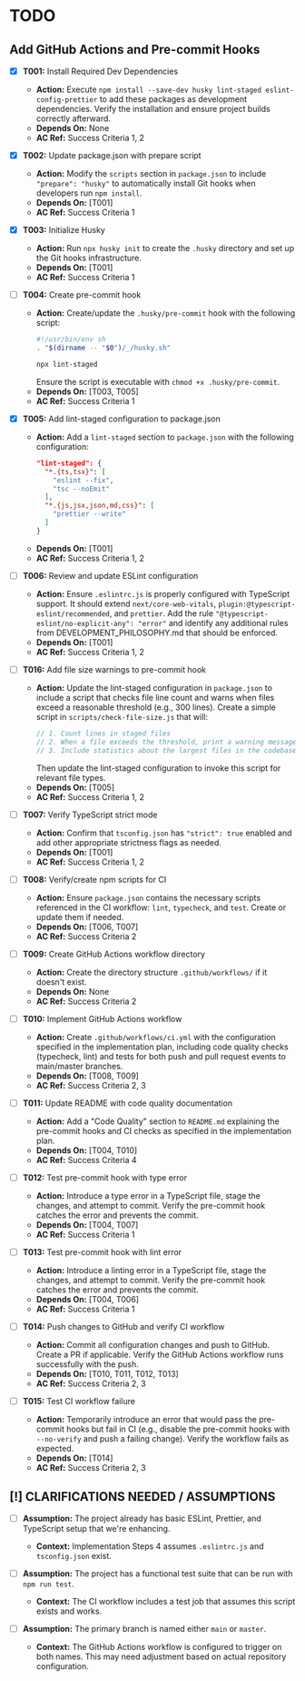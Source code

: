 # TODO

## Add GitHub Actions and Pre-commit Hooks

- [x] **T001:** Install Required Dev Dependencies
    - **Action:** Execute `npm install --save-dev husky lint-staged eslint-config-prettier` to add these packages as development dependencies. Verify the installation and ensure project builds correctly afterward.
    - **Depends On:** None
    - **AC Ref:** Success Criteria 1, 2

- [x] **T002:** Update package.json with prepare script
    - **Action:** Modify the `scripts` section in `package.json` to include `"prepare": "husky"` to automatically install Git hooks when developers run `npm install`.
    - **Depends On:** [T001]
    - **AC Ref:** Success Criteria 1

- [x] **T003:** Initialize Husky
    - **Action:** Run `npx husky init` to create the `.husky` directory and set up the Git hooks infrastructure.
    - **Depends On:** [T001]
    - **AC Ref:** Success Criteria 1

- [ ] **T004:** Create pre-commit hook
    - **Action:** Create/update the `.husky/pre-commit` hook with the following script:
      ```sh
      #!/usr/bin/env sh
      . "$(dirname -- "$0")/_/husky.sh"

      npx lint-staged
      ```
      Ensure the script is executable with `chmod +x .husky/pre-commit`.
    - **Depends On:** [T003, T005]
    - **AC Ref:** Success Criteria 1

- [x] **T005:** Add lint-staged configuration to package.json
    - **Action:** Add a `lint-staged` section to `package.json` with the following configuration:
      ```json
      "lint-staged": {
        "*.{ts,tsx}": [
          "eslint --fix",
          "tsc --noEmit"
        ],
        "*.{js,jsx,json,md,css}": [
          "prettier --write"
        ]
      }
      ```
    - **Depends On:** [T001]
    - **AC Ref:** Success Criteria 1, 2

- [ ] **T006:** Review and update ESLint configuration
    - **Action:** Ensure `.eslintrc.js` is properly configured with TypeScript support. It should extend `next/core-web-vitals`, `plugin:@typescript-eslint/recommended`, and `prettier`. Add the rule `"@typescript-eslint/no-explicit-any": "error"` and identify any additional rules from DEVELOPMENT_PHILOSOPHY.md that should be enforced.
    - **Depends On:** [T001]
    - **AC Ref:** Success Criteria 1, 2

- [ ] **T016:** Add file size warnings to pre-commit hook
    - **Action:** Update the lint-staged configuration in `package.json` to include a script that checks file line count and warns when files exceed a reasonable threshold (e.g., 300 lines). Create a simple script in `scripts/check-file-size.js` that will:
      ```js
      // 1. Count lines in staged files
      // 2. When a file exceeds the threshold, print a warning message but allow the commit
      // 3. Include statistics about the largest files in the codebase
      ```
      Then update the lint-staged configuration to invoke this script for relevant file types.
    - **Depends On:** [T005]
    - **AC Ref:** Success Criteria 1, 2

- [ ] **T007:** Verify TypeScript strict mode
    - **Action:** Confirm that `tsconfig.json` has `"strict": true` enabled and add other appropriate strictness flags as needed.
    - **Depends On:** [T001]
    - **AC Ref:** Success Criteria 1, 2

- [ ] **T008:** Verify/create npm scripts for CI
    - **Action:** Ensure `package.json` contains the necessary scripts referenced in the CI workflow: `lint`, `typecheck`, and `test`. Create or update them if needed.
    - **Depends On:** [T006, T007]
    - **AC Ref:** Success Criteria 2

- [ ] **T009:** Create GitHub Actions workflow directory
    - **Action:** Create the directory structure `.github/workflows/` if it doesn't exist.
    - **Depends On:** None
    - **AC Ref:** Success Criteria 2

- [ ] **T010:** Implement GitHub Actions workflow
    - **Action:** Create `.github/workflows/ci.yml` with the configuration specified in the implementation plan, including code quality checks (typecheck, lint) and tests for both push and pull request events to main/master branches.
    - **Depends On:** [T008, T009]
    - **AC Ref:** Success Criteria 2, 3

- [ ] **T011:** Update README with code quality documentation
    - **Action:** Add a "Code Quality" section to `README.md` explaining the pre-commit hooks and CI checks as specified in the implementation plan.
    - **Depends On:** [T004, T010]
    - **AC Ref:** Success Criteria 4

- [ ] **T012:** Test pre-commit hook with type error
    - **Action:** Introduce a type error in a TypeScript file, stage the changes, and attempt to commit. Verify the pre-commit hook catches the error and prevents the commit.
    - **Depends On:** [T004, T007]
    - **AC Ref:** Success Criteria 1

- [ ] **T013:** Test pre-commit hook with lint error
    - **Action:** Introduce a linting error in a TypeScript file, stage the changes, and attempt to commit. Verify the pre-commit hook catches the error and prevents the commit.
    - **Depends On:** [T004, T006]
    - **AC Ref:** Success Criteria 1

- [ ] **T014:** Push changes to GitHub and verify CI workflow
    - **Action:** Commit all configuration changes and push to GitHub. Create a PR if applicable. Verify the GitHub Actions workflow runs successfully with the push.
    - **Depends On:** [T010, T011, T012, T013]
    - **AC Ref:** Success Criteria 2, 3

- [ ] **T015:** Test CI workflow failure
    - **Action:** Temporarily introduce an error that would pass the pre-commit hooks but fail in CI (e.g., disable the pre-commit hooks with `--no-verify` and push a failing change). Verify the workflow fails as expected.
    - **Depends On:** [T014]
    - **AC Ref:** Success Criteria 2, 3

## [!] CLARIFICATIONS NEEDED / ASSUMPTIONS

- [ ] **Assumption:** The project already has basic ESLint, Prettier, and TypeScript setup that we're enhancing.
    - **Context:** Implementation Steps 4 assumes `.eslintrc.js` and `tsconfig.json` exist.

- [ ] **Assumption:** The project has a functional test suite that can be run with `npm run test`.
    - **Context:** The CI workflow includes a test job that assumes this script exists and works.

- [ ] **Assumption:** The primary branch is named either `main` or `master`.
    - **Context:** The GitHub Actions workflow is configured to trigger on both names. This may need adjustment based on actual repository configuration.
